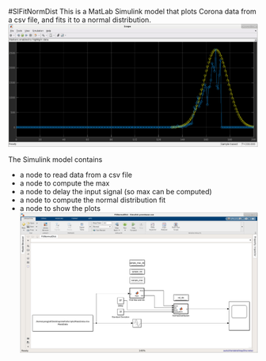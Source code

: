 #SlFitNormDist
This is a MatLab Simulink model that plots Corona data from a csv file, and fits it to a normal distribution. 
![data_fit](images/DataFit.png)

The Simulink model contains
* a node to read data from a csv file
* a node to compute the max
* a node to delay the input signal (so max can be computed)
* a node to compute the normal distribution fit
* a node to show the plots
![model](images/SimulinkModel.png) 
